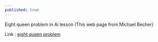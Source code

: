 ```yaml
---
published: true
---
```

Eight queen problem in Ai lesson
(This web page from Michael Becher)






Link :
[eight queen problem](https://sir-pouya.tk/eight_queen "eight queen problem")
